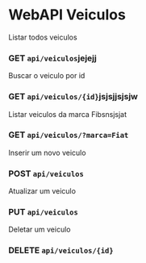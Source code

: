 # WebAPI Veiculos
 
Listar todos veiculos
### GET `api/veiculos`jejejj

Buscar o veiculo por id
### GET `api/veiculos/{id}`jsjsjjsjsjw

Listar veiculos da marca Fibsnsjsjat
### GET `api/veiculos/?marca=Fiat`

Inserir um novo veiculo
### POST `api/veiculos`

Atualizar um veiculo
### PUT `api/veiculos`

Deletar um veiculo
### DELETE `api/veiculos/{id}`
